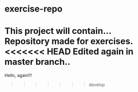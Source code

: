 # exercise-repo
This project will contain...
Repository made for exercises.
<<<<<<< HEAD
Edited again in master branch..
=======
Hello, again!!!
>>>>>>> develop
